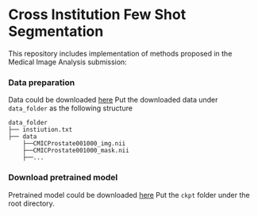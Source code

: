 # Cross Institution Few Shot Segmentation
This repository includes implementation of methods proposed in
the Medical Image Analysis submission:

### Data preparation
Data could be downloaded [here]()
Put the downloaded data under `data_folder` as the following structure
```
data_folder
├── instiution.txt
├── data
    ├──CMICProstate001000_img.nii
    ├──CMICProstate001000_mask.nii
    ├──...
```

### Download pretrained model
Pretrained model could be downloaded [here](https://drive.google.com/file/d/1CtNYaqFw13pn-6FoiF99tIGEBuVnH9Hz/view?usp=sharing)
Put the `ckpt` folder under the root directory.
